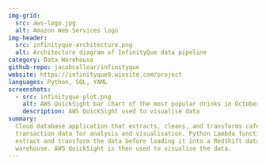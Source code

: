 ```yaml
---
img-grid:
  src: aws-logo.jpg
  alt: Amazon Web Services logo
img-header:
  src: infinityque-architecture.png
  alt: Architecture diagram of InfinityQue data pipeline
category: Data Warehouse
github-repo: jacobcallear/infinityque
website: https://infinityque0.wixsite.com/project
languages: Python, SQL, YAML
screenshots:
  - src: infinityque-plot.png
    alt: AWS QuickSight bar chart of the most popular drinks in October
    description: AWS QuickSight used to visualise data 
summary:
  Cloud database application that extracts, cleans, and transforms cafe
  transaction data for analysis and visualisation. Python Lambda functions
  extract and transform the data before loading it into a RedShift data
  warehouse. AWS QuickSight is then used to visualise the data.
---
```

